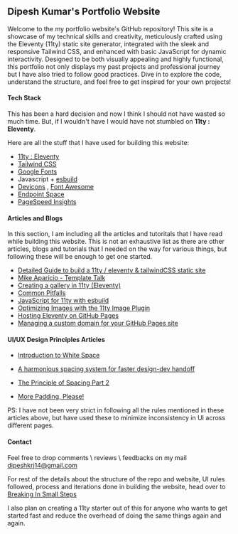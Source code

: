 ## Dipesh Kumar's Portfolio Website

Welcome to the my portfolio website's GitHub repository! This site is a showcase of my technical skills and creativity, meticulously crafted using the Eleventy (11ty) static site generator, integrated with the sleek and responsive Tailwind CSS, and enhanced with basic JavaScript for dynamic interactivity. Designed to be both visually appealing and highly functional, this portfolio not only displays my past projects and professional journey but I have also tried to follow good practices. Dive in to explore the code, understand the structure, and feel free to get inspired for your own projects!

#### Tech Stack

This has been a hard decision and now I think I should not have wasted so much time. But, if I wouldn't have I would have not stumbled on **11ty : Eleventy**.

Here are all the stuff that I have used for building this website:
- [11ty : Eleventy](https://www.11ty.dev/)
- [Tailwind CSS](https://tailwindcss.com/)
- [Google Fonts](https://fonts.google.com/)
- Javascript + [esbuild](https://esbuild.github.io/)
- [Devicons](https://devicon.dev/) , [Font Awesome](https://fontawesome.com/)
- [Endpoint Space](https://www.endpoint.space/)
- [PageSpeed Insights](https://pagespeed.web.dev/)


#### Articles and Blogs 

In this section, I am including all the articles and tutoritals that I have read while building this website. This is not an exhaustive list as there are other articles, blogs and tutorials that I needed on the way for various things, but following these will be enough to get one started.

- [Detailed Guide to build a 11ty / eleventy & tailwindCSS static site](https://5balloons.info/guide-tailwindcss-eleventy-static-site/)
- [Mike Aparicio - Template Talk](https://www.mikeaparicio.com/template-talk/)
- [Creating a gallery in 11ty (Eleventy)](https://vilva.es/blog/creating-a-gallery-11ty/)
- [Common Pitfalls](https://www.11ty.dev/docs/permalinks/#remapping-output-(permalink))
- [JavaScript for 11ty with esbuild](https://www.seancdavis.com/posts/javascript-for-11ty-with-esbuild/)
- [Optimizing Images with the 11ty Image Plugin](https://www.aleksandrhovhannisyan.com/blog/eleventy-image-plugin/)
- [Hosting Eleventy on GitHub Pages](https://quinndombrowski.com/blog/2022/05/07/hosting-eleventy-on-github-pages/)
- [Managing a custom domain for your GitHub Pages site](https://docs.github.com/en/pages/configuring-a-custom-domain-for-your-github-pages-site/managing-a-custom-domain-for-your-github-pages-site)


#### UI/UX Design Principles Articles

- [Introduction to White Space](https://uxengineer.com/principles-of-design/white-space/)

- [A harmonious spacing system for faster design-dev handoff](https://marvelapp.com/blog/harmonious-spacing-system-faster-design-dev-handoff/)

- [The Principle of Spacing Part 2](https://medium.com/dwarves-design/the-principle-of-spacing-part-2-e3cf31b909fa)

- [More Padding, Please!](https://medium.com/wayfair-design/more-padding-please-b95e19422acc)

PS: I have not been very strict in following all the rules mentioned in these articles above, but have used these to minimize inconsistency in UI across different pages.

#### Contact

Feel free to drop comments \ reviews \ feedbacks on my mail [dipeshkrj14@gmail.com](mailto:dipeshkrj14@gmail.com)

For rest of the details about the structure of the repo and website, UI rules followed, process and iterations done in building the website, head over to [Breaking In Small Steps](breaking-in-small-steps.md)

I also plan on creating a 11ty starter out of this for anyone who wants to get started fast and reduce the overhead of doing the same things again and again.